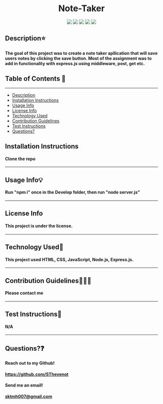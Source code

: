 <h1 align="center"> Note-Taker </h1>
  <p align="center">
  <img src="https://img.shields.io/badge/license-HTML-red"/>
  <img src="https://img.shields.io/badge/license-CSS-orange"/>
  <img src="https://img.shields.io/badge/license-JS-yellow"/>
  <img src="https://img.shields.io/badge/license-Node.js-green"/>
  <img src="https://img.shields.io/badge/license-Express.js-blue"/>

  </p>

  ## Description⭐

  #### The goal of this project was to create a note taker apllication that will save users notes by clicking the save button. Most of the assignment was to add in functionality with express.js using middleware, post, get etc.
  
  ## Table of Contents 📖
  ----
  - [Description](#description⭐)
  - [Installation Instructions](#installation-instructions)
  - [Usage Info](#usage-info💡) 
  - [License Info](#license-info) 
  - [Technology Used](#technology-used🔧) 
  - [Contribution Guidelines](#contribution-guidelines👩🏻‍💻) 
  - [Test Instructions](#test-instructions📝) 
  - [Questions?](#questions❓) 
  
  ## Installation Instructions
  
  #### Clone the repo
  
  ----
  
  ## Usage Info💡
  
  #### Run "npm i" once in the Develop folder, then run "node server.js"
  
  -----
  
  ## License Info

  #### This project is under the  license. 

  -----
  
  ## Technology Used🔧

  #### This project used HTML, CSS, JavaScript, Node.js, Express.js. 

  -----

  ## Contribution Guidelines👩🏻‍💻
  
  #### Please contact me
  
  -----
  
  ## Test Instructions📝
  
  #### N/A
  
  -----
  
  ## Questions?❓
  
  #### Reach out to my Github! 

  #### https://github.com/SThevenot
  

  #### Send me an email! 

  #### sktmh007@gmail.com